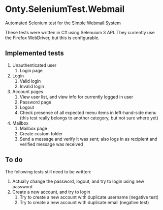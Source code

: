 # Onty.SeleniumTest.Webmail
Automated Selenium test for the [Simple Webmail System](https://github.com/ontytoom/onty-webmail-ruby)

These tests were written in C# using Selenuium 3 API. They currently use the Firefox WebDriver, but this is configurable.

## Implemented tests

1. Unauthenticated user
   1. Login page
1. Login
   1. Valid login
   1. Invalid login
1. Account pages
   1. View user list, and view info for currently logged in user
   1. Password page
   1. Logout
   1. Check presense of all expected menu items in left-hand-side menu (this test really belongs to another category, but not sure where yet)
1. Mailbox
   1. Mailbox page
   1. Create custom folder
   1. Send a message and verify it was sent; also logs in as recipient and verified message was received
   
   
## To do

The following tests still need to be written:
1. Actually change the password, logout, and try to login using new password
2. Create a new account, and try to login
   1. Try to create a new account with duplicate username (negative test)
   2. Try to create a new account with duplicate email (negative test)

